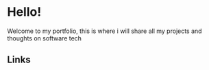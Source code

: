 # Hello!

Welcome to my portfolio, this is where i will share all my projects and thoughts on software tech

## Links
